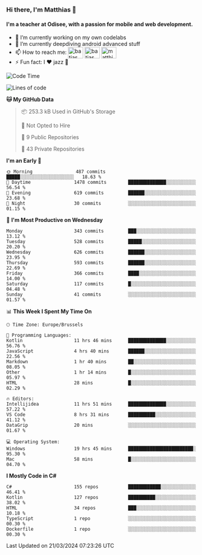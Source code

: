 ### Hi there, I'm Matthias 👋

#### I'm a teacher at Odisee, with a passion for mobile and web development.

- 🔭 I’m currently working on my own codelabs
- 🌱 I’m currently deepdiving android advanced stuff
- 📫 How to reach me: <a href="https://dev.to/batjas" target="_blank"><img align="center" src="https://raw.githubusercontent.com/rahuldkjain/github-profile-readme-generator/master/src/images/icons/Social/devto.svg" alt="batjas" height="30" width="40" /></a>
<a href="https://twitter.com/batjas" target="_blank"><img align="center" src="https://raw.githubusercontent.com/rahuldkjain/github-profile-readme-generator/master/src/images/icons/Social/twitter.svg" alt="batjas" height="30" width="40" /></a>
<a href="https://linkedin.com/in/matthiasdruwé" target="_blank"><img align="center" src="https://raw.githubusercontent.com/rahuldkjain/github-profile-readme-generator/master/src/images/icons/Social/linked-in-alt.svg" alt="matthiasdruwé" height="30" width="40" /></a>
- ⚡ Fun fact: I ❤ jazz 🎷


<!--START_SECTION:waka-->
![Code Time](http://img.shields.io/badge/Code%20Time-1%2C150%20hrs%2051%20mins-blue)

![Lines of code](https://img.shields.io/badge/From%20Hello%20World%20I%27ve%20Written-4.7%20million%20lines%20of%20code-blue)

**🐱 My GitHub Data** 

> 📦 253.3 kB Used in GitHub's Storage 
 > 
> 🚫 Not Opted to Hire
 > 
> 📜 9 Public Repositories 
 > 
> 🔑 43 Private Repositories 
 > 
**I'm an Early 🐤** 

```text
🌞 Morning                487 commits         █████░░░░░░░░░░░░░░░░░░░░   18.63 % 
🌆 Daytime                1478 commits        ██████████████░░░░░░░░░░░   56.54 % 
🌃 Evening                619 commits         ██████░░░░░░░░░░░░░░░░░░░   23.68 % 
🌙 Night                  30 commits          ░░░░░░░░░░░░░░░░░░░░░░░░░   01.15 % 
```
📅 **I'm Most Productive on Wednesday** 

```text
Monday                   343 commits         ███░░░░░░░░░░░░░░░░░░░░░░   13.12 % 
Tuesday                  528 commits         █████░░░░░░░░░░░░░░░░░░░░   20.20 % 
Wednesday                626 commits         ██████░░░░░░░░░░░░░░░░░░░   23.95 % 
Thursday                 593 commits         ██████░░░░░░░░░░░░░░░░░░░   22.69 % 
Friday                   366 commits         ████░░░░░░░░░░░░░░░░░░░░░   14.00 % 
Saturday                 117 commits         █░░░░░░░░░░░░░░░░░░░░░░░░   04.48 % 
Sunday                   41 commits          ░░░░░░░░░░░░░░░░░░░░░░░░░   01.57 % 
```


📊 **This Week I Spent My Time On** 

```text
🕑︎ Time Zone: Europe/Brussels

💬 Programming Languages: 
Kotlin                   11 hrs 46 mins      ██████████████░░░░░░░░░░░   56.76 % 
JavaScript               4 hrs 40 mins       ██████░░░░░░░░░░░░░░░░░░░   22.56 % 
Markdown                 1 hr 40 mins        ██░░░░░░░░░░░░░░░░░░░░░░░   08.05 % 
Other                    1 hr 14 mins        █░░░░░░░░░░░░░░░░░░░░░░░░   05.97 % 
HTML                     28 mins             █░░░░░░░░░░░░░░░░░░░░░░░░   02.29 % 

🔥 Editors: 
Intellijidea             11 hrs 51 mins      ██████████████░░░░░░░░░░░   57.22 % 
VS Code                  8 hrs 31 mins       ██████████░░░░░░░░░░░░░░░   41.12 % 
DataGrip                 20 mins             ░░░░░░░░░░░░░░░░░░░░░░░░░   01.67 % 

💻 Operating System: 
Windows                  19 hrs 45 mins      ████████████████████████░   95.30 % 
Mac                      58 mins             █░░░░░░░░░░░░░░░░░░░░░░░░   04.70 % 
```

**I Mostly Code in C#** 

```text
C#                       155 repos           ████████████░░░░░░░░░░░░░   46.41 % 
Kotlin                   127 repos           ██████████░░░░░░░░░░░░░░░   38.02 % 
HTML                     34 repos            ███░░░░░░░░░░░░░░░░░░░░░░   10.18 % 
TypeScript               1 repo              ░░░░░░░░░░░░░░░░░░░░░░░░░   00.30 % 
Dockerfile               1 repo              ░░░░░░░░░░░░░░░░░░░░░░░░░   00.30 % 
```




 Last Updated on 21/03/2024 07:23:26 UTC
<!--END_SECTION:waka-->
